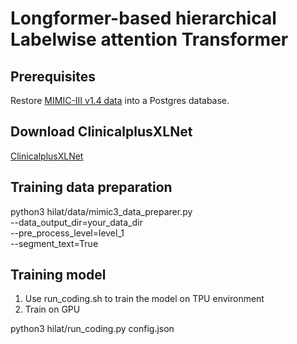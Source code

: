 # Longformer-based hierarchical Labelwise attention Transformer

## Prerequisites
Restore [MIMIC-III v1.4 data](https://physionet.org/content/mimiciii/1.4/) into a Postgres database. 

## Download ClinicalplusXLNet
[ClinicalplusXLNet](https://unsw-my.sharepoint.com/:f:/g/personal/z5250377_ad_unsw_edu_au/Enw5NPgF2kFGrgqeE0LJLgABUKflITL9POL64S4uM7wJfg?e=IbyaNa)

## Training data preparation
python3 hilat/data/mimic3_data_preparer.py \
    --data_output_dir=your_data_dir \
    --pre_process_level=level_1 \
    --segment_text=True 
    
## Training model
1. Use run_coding.sh to train the model on TPU environment
2. Train on GPU

python3 hilat/run_coding.py config.json

